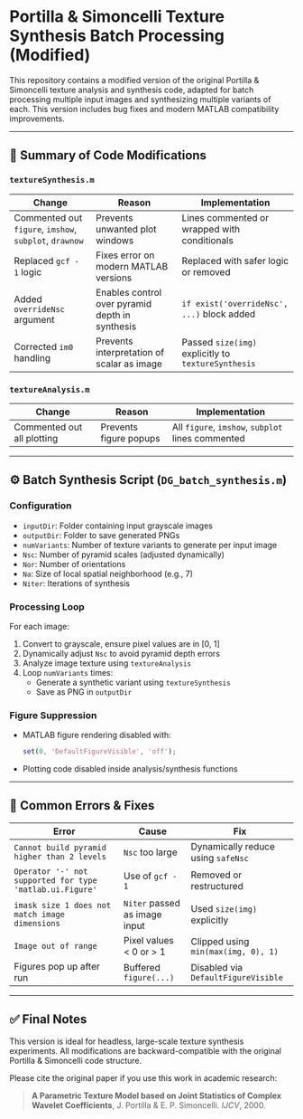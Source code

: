 # Portilla & Simoncelli Texture Synthesis Batch Processing (Modified)

This repository contains a modified version of the original Portilla & Simoncelli texture analysis and synthesis code, adapted for batch processing multiple input images and synthesizing multiple variants of each. This version includes bug fixes and modern MATLAB compatibility improvements.

---

## 🔧 Summary of Code Modifications

### `textureSynthesis.m`

| Change | Reason | Implementation |
|--------|--------|----------------|
| Commented out `figure`, `imshow`, `subplot`, `drawnow` | Prevents unwanted plot windows | Lines commented or wrapped with conditionals |
| Replaced `gcf - 1` logic | Fixes error on modern MATLAB versions | Replaced with safer logic or removed |
| Added `overrideNsc` argument | Enables control over pyramid depth in synthesis | `if exist('overrideNsc', ...)` block added |
| Corrected `im0` handling | Prevents interpretation of scalar as image | Passed `size(img)` explicitly to `textureSynthesis` |

### `textureAnalysis.m`

| Change | Reason | Implementation |
|--------|--------|----------------|
| Commented out all plotting | Prevents figure popups | All `figure`, `imshow`, `subplot` lines commented |

---

## ⚙️ Batch Synthesis Script (`DG_batch_synthesis.m`)

### Configuration

- `inputDir`: Folder containing input grayscale images
- `outputDir`: Folder to save generated PNGs
- `numVariants`: Number of texture variants to generate per input image
- `Nsc`: Number of pyramid scales (adjusted dynamically)
- `Nor`: Number of orientations
- `Na`: Size of local spatial neighborhood (e.g., 7)
- `Niter`: Iterations of synthesis

### Processing Loop

For each image:
1. Convert to grayscale, ensure pixel values are in [0, 1]
2. Dynamically adjust `Nsc` to avoid pyramid depth errors
3. Analyze image texture using `textureAnalysis`
4. Loop `numVariants` times:
   - Generate a synthetic variant using `textureSynthesis`
   - Save as PNG in `outputDir`

### Figure Suppression

- MATLAB figure rendering disabled with:
  ```matlab
  set(0, 'DefaultFigureVisible', 'off');
  ```
- Plotting code disabled inside analysis/synthesis functions

---

## 🧪 Common Errors & Fixes

| Error | Cause | Fix |
|-------|-------|-----|
| `Cannot build pyramid higher than 2 levels` | `Nsc` too large | Dynamically reduce using `safeNsc` |
| `Operator '-' not supported for type 'matlab.ui.Figure'` | Use of `gcf - 1` | Removed or restructured |
| `imask size 1 does not match image dimensions` | `Niter` passed as image input | Used `size(img)` explicitly |
| `Image out of range` | Pixel values < 0 or > 1 | Clipped using `min(max(img, 0), 1)` |
| Figures pop up after run | Buffered `figure(...)` | Disabled via `DefaultFigureVisible` |

---

## ✅ Final Notes

This version is ideal for headless, large-scale texture synthesis experiments. All modifications are backward-compatible with the original Portilla & Simoncelli code structure.

Please cite the original paper if you use this work in academic research:

> **A Parametric Texture Model based on Joint Statistics of Complex Wavelet Coefficients**, J. Portilla & E. P. Simoncelli. *IJCV*, 2000.
